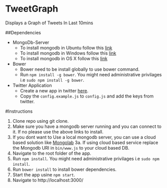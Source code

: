 # TweetGraph
Displays a Graph of Tweets In Last 10mins

##Dependencies
* MongoDb-Server
  * To install mongodb in Ubuntu follow this [link](http://docs.mongodb.org/manual/tutorial/install-mongodb-on-ubuntu/)
  * To install mongodb in Windows follow this [link](http://docs.mongodb.org/manual/tutorial/install-mongodb-on-windows/)
  * To install mongodb in OS X follow this [link](http://docs.mongodb.org/manual/tutorial/install-mongodb-on-os-x/)
* Bower
  * Bower need to be install globally to use bower command.
  * Run `npm install -g bower`. You might need administrative privilages i.e `sudo npm install -g bower`.
* Twitter Application
  * Create a new app in twitter [here](https://apps.twitter.com/).
  * Copy the `config.example.js` to `config.js` and add the keys from twitter.



#Instructions
1. Clone repo using git clone.
2. Make sure you have a mongodb server running and you can connect to it. If no please use the above links to install.
3. If you dont want to Use a local mongodb server, you can use a cloud based solution like [Mongolab](https://mongolab.com/)
3a. If using cloud based service replace the Mongodb URI in `bin/www.js` to your cloud based DB.
4. Navigate to the root folder of the app.
5. Run `npm install`. You might need administrative privilages i.e `sudo npm install`.
6. Run `bower install` to install bower dependencies.
7. Start the app usine `npm start`.
8. Navigate to http://localhost:3000/


